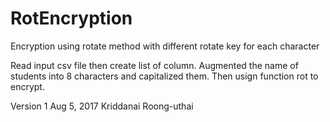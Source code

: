 # RotEncryption
Encryption using rotate method with different rotate key for each character

Read input csv file then create list of column. Augmented the name of students into 8 characters and capitalized them. Then usign function rot to encrypt.

Version 1 Aug 5, 2017 Kriddanai Roong-uthai
